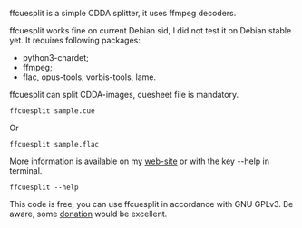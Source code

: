 ffcuesplit is a simple CDDA splitter, it uses ffmpeg decoders.

ffcuesplit works fine on current Debian sid, I did not test it
on Debian stable yet. It requires following packages:

* python3-chardet;
* ffmpeg;
* flac, opus-tools, vorbis-tools, lame.

ffcuesplit can split CDDA-images, cuesheet file is mandatory.

```
ffcuesplit sample.cue
```

Or

```
ffcuesplit sample.flac
```

More information is available on my [web-site](https://avm4.ru/xixiLkLT) or
with the key --help in terminal.

```
ffcuesplit --help
```

This code is free, you can use ffcuesplit in accordance with GNU GPLv3. Be
aware, some [donation](https://yoomoney.ru/to/410015590807463) would be
excellent.
